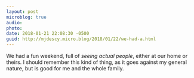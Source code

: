 ```yaml
---
layout: post
microblog: true
audio: 
photo: 
date: 2018-01-21 22:08:30 -0500
guid: http://mjdescy.micro.blog/2018/01/22/we-had-a.html
---
```

We had a fun weekend, full of _seeing actual people_, either at our home or theirs. I should remember this kind of thing, as it goes against my general nature, but is good for me and the whole family.
